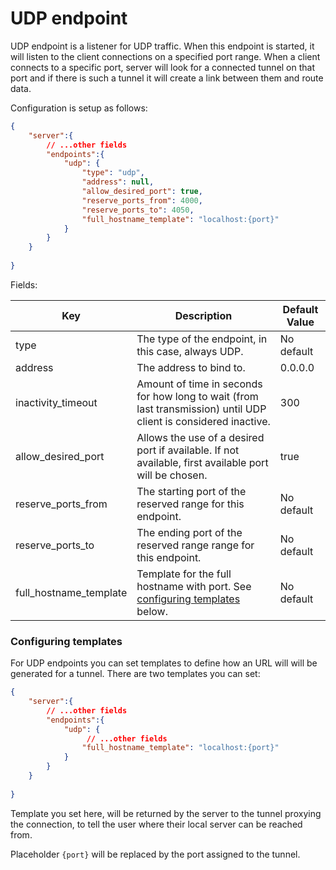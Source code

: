 # UDP endpoint

UDP endpoint is a listener for UDP traffic. When this endpoint is started, it will listen to the client connections on
a specified port range. When a client connects to a specific port, server will look for a connected tunnel on that port
and if there is such a tunnel it will create a link between them and route data.

Configuration is setup as follows:

```json
{
    "server":{
        // ...other fields
        "endpoints":{
            "udp": {
                "type": "udp",
                "address": null,
                "allow_desired_port": true,
                "reserve_ports_from": 4000,
                "reserve_ports_to": 4050,
                "full_hostname_template": "localhost:{port}"
            }
        }
    }
    
}
```

Fields:

| Key                    | Description                                                                                                      | Default Value |
| ---------------------- | ---------------------------------------------------------------------------------------------------------------- | ------------- |
| type                   | The type of the endpoint, in this case, always UDP.                                                              | No default    |
| address                | The address to bind to.                                                                                          | 0.0.0.0       |
| inactivity_timeout     | Amount of time in seconds for how long to wait (from last transmission) until UDP client is considered inactive. | 300           |
| allow_desired_port     | Allows the use of a desired port if available. If not available, first available port will be chosen.            | true          |
| reserve_ports_from     | The starting port of the reserved range for this endpoint.                                                       | No default    |
| reserve_ports_to       | The ending port of the reserved range range for this endpoint.                                                   | No default    |
| full_hostname_template | Template for the full hostname with port. See [configuring templates](#configuring-templates) below.             | No default    |

### Configuring templates

For UDP endpoints you can set templates to define how an URL will will be generated for a tunnel. There are two templates
you can set: 


```json
{
    "server":{
        // ...other fields
        "endpoints":{
            "udp": {
                 // ...other fields
                "full_hostname_template": "localhost:{port}"
            }
        }
    }
    
}
```

Template you set here, will be returned by the server to the tunnel proxying the connection, to tell the user where
their local server can be reached from.

Placeholder `{port}` will be replaced by the port assigned to the tunnel.